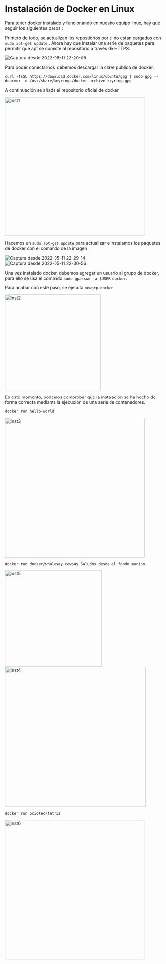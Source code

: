 # Instalación de Docker en Linux

Para tener docker instalado y funcionando en nuestro equipo linux, hay que seguir los siguientes pasos :

Primero de todo, se actualizan los repostiorios por si no están cargados con ``sudo apt-get update`` . Ahora hay que instalar una serie de paquetes para permitir que apt se conecte al repositorio a través de HTTPS. 

![Captura desde 2022-05-11 22-20-06](https://user-images.githubusercontent.com/91699247/167946200-04f305f1-1379-4575-bb2a-54ffefa82969.png)


Para poder conectarnos, debemos descargar la clave pública de docker.


```
curl -fsSL https://download.docker.com/linux/ubuntu/gpg | sudo gpg --dearmor -o /usr/share/keyrings/docker-archive-keyring.gpg
```

A continuación se añade el repositorio oficial de docker 

<img width="449" alt="inst1" src="https://user-images.githubusercontent.com/91699247/167951089-e1fb9298-1e34-421b-b213-55cd69d8cf76.PNG">


Hacemos un ``sudo apt-get update`` para actualizar e instalamos los paquetes de docker con el comando de la imagen :


![Captura desde 2022-05-11 22-29-14](https://user-images.githubusercontent.com/91699247/167946222-dc1ddca0-1ef0-42f6-bd0a-8525f2aff961.png)
![Captura desde 2022-05-11 22-30-56](https://user-images.githubusercontent.com/91699247/167946224-43401c87-d257-4216-b10e-ea1bbd20fff0.png)




Una vez instalado docker, debemos agregar un usuario al grupo de docker, para ello se usa el comando ``sudo gpasswd -a $USER docker``. 

Para acabar con este paso, se ejecuta ``newgrp docker``

<img width="308" alt="inst2" src="https://user-images.githubusercontent.com/91699247/167951124-de3851d3-7d17-49a2-9227-4d4537f08041.PNG">


En este momento, podemos comprobar que la instalación se ha hecho de forma correcta mediante la ejecución de una serie de contenedores.

``docker run hello-world``

<img width="450" alt="inst3" src="https://user-images.githubusercontent.com/91699247/167951147-f047ad54-db70-40ff-8c5a-ec6003f63fea.PNG">



``docker run docker/whalesay cowsay Saludos desde el fondo marino``

<img width="311" alt="inst5" src="https://user-images.githubusercontent.com/91699247/167951168-3e1c1d19-3420-4146-9ee7-958ef7da83f5.PNG">
<img width="453" alt="inst4" src="https://user-images.githubusercontent.com/91699247/167951170-e9fa4f79-84b3-43b3-9d60-366ed21f9488.PNG">



``docker run ociotec/tetris``

<img width="449" alt="inst6" src="https://user-images.githubusercontent.com/91699247/167951186-9412613f-1a81-49f1-b5e7-896d249ba730.PNG">
